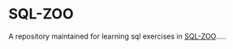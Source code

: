 # SQL-ZOO

A repository maintained for learning sql exercises in <a href="https://sqlzoo.net/">SQL-ZOO</a>.....
